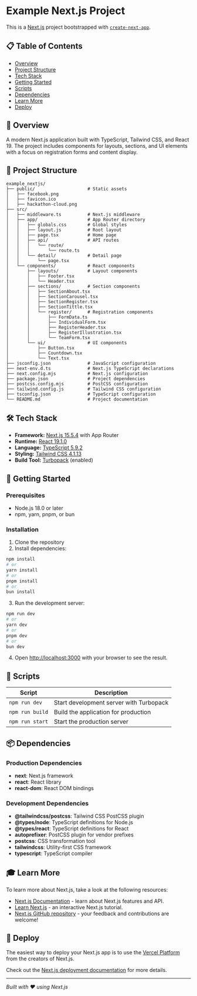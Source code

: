 # Example Next.js Project

This is a [Next.js](https://nextjs.org) project bootstrapped with [`create-next-app`](https://github.com/vercel/next.js/tree/canary/packages/create-next-app).

## 📋 Table of Contents

- [Overview](#overview)
- [Project Structure](#project-structure)
- [Tech Stack](#tech-stack)
- [Getting Started](#getting-started)
- [Scripts](#scripts)
- [Dependencies](#dependencies)
- [Learn More](#learn-more)
- [Deploy](#deploy)

## 🎯 Overview

A modern Next.js application built with TypeScript, Tailwind CSS, and React 19. The project includes components for layouts, sections, and UI elements with a focus on registration forms and content display.

## 📁 Project Structure

```
example_nextjs/
├── public/                    # Static assets
│   ├── facebook.png
│   ├── favicon.ico
│   ├── hackathon-cloud.png
├── src/
│   ├── middleware.ts          # Next.js middleware
│   ├── app/                   # App Router directory
│   │   ├── globals.css        # Global styles
│   │   ├── layout.js          # Root layout
│   │   ├── page.tsx           # Home page
│   │   ├── api/               # API routes
│   │   │   └── route/
│   │   │       └── route.ts
│   │   └── detail/            # Detail page
│   │       └── page.tsx
│   └── components/            # React components
│       ├── layouts/           # Layout components
│       │   ├── Footer.tsx
│       │   └── Header.tsx
│       ├── sections/          # Section components
│       │   ├── SectionAbout.tsx
│       │   ├── SectionCarousel.tsx
│       │   ├── SectionRegister.tsx
│       │   ├── SectionTittle.tsx
│       │   └── register/      # Registration components
│       │       ├── FormData.ts
│       │       ├── IndividualForm.tsx
│       │       ├── RegisterHeader.tsx
│       │       ├── RegisterIllustration.tsx
│       │       └── TeamForm.tsx
│       └── ui/                # UI components
│           ├── Button.tsx
│           ├── Countdown.tsx
│           └── Text.tsx
├── jsconfig.json              # JavaScript configuration
├── next-env.d.ts              # Next.js TypeScript declarations
├── next.config.mjs            # Next.js configuration
├── package.json               # Project dependencies
├── postcss.config.mjs         # PostCSS configuration
├── tailwind.config.js         # Tailwind CSS configuration
├── tsconfig.json              # TypeScript configuration
└── README.md                  # Project documentation
```

## 🛠 Tech Stack

- **Framework:** [Next.js 15.5.4](https://nextjs.org/) with App Router
- **Runtime:** [React 19.1.0](https://reactjs.org/)
- **Language:** [TypeScript 5.9.2](https://www.typescriptlang.org/)
- **Styling:** [Tailwind CSS 4.1.13](https://tailwindcss.com/)
- **Build Tool:** [Turbopack](https://turbo.build/pack) (enabled)

## 🚀 Getting Started

### Prerequisites

- Node.js 18.0 or later
- npm, yarn, pnpm, or bun

### Installation

1. Clone the repository
2. Install dependencies:

```bash
npm install
# or
yarn install
# or
pnpm install
# or
bun install
```

3. Run the development server:

```bash
npm run dev
# or
yarn dev
# or
pnpm dev
# or
bun dev
```

4. Open [http://localhost:3000](http://localhost:3000) with your browser to see the result.

## 📝 Scripts

| Script | Description |
|--------|-------------|
| `npm run dev` | Start development server with Turbopack |
| `npm run build` | Build the application for production |
| `npm run start` | Start the production server |

## 📦 Dependencies

### Production Dependencies
- **next**: Next.js framework
- **react**: React library
- **react-dom**: React DOM bindings

### Development Dependencies
- **@tailwindcss/postcss**: Tailwind CSS PostCSS plugin
- **@types/node**: TypeScript definitions for Node.js
- **@types/react**: TypeScript definitions for React
- **autoprefixer**: PostCSS plugin for vendor prefixes
- **postcss**: CSS transformation tool
- **tailwindcss**: Utility-first CSS framework
- **typescript**: TypeScript compiler

## 🎓 Learn More

To learn more about Next.js, take a look at the following resources:

- [Next.js Documentation](https://nextjs.org/docs) - learn about Next.js features and API.
- [Learn Next.js](https://nextjs.org/learn) - an interactive Next.js tutorial.
- [Next.js GitHub repository](https://github.com/vercel/next.js) - your feedback and contributions are welcome!

## 🚢 Deploy

The easiest way to deploy your Next.js app is to use the [Vercel Platform](https://vercel.com/new?utm_medium=default-template&filter=next.js&utm_source=create-next-app&utm_campaign=create-next-app-readme) from the creators of Next.js.

Check out the [Next.js deployment documentation](https://nextjs.org/docs/app/building-your-application/deploying) for more details.

---

*Built with ❤️ using Next.js*
